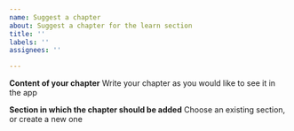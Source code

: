 ```yaml
---
name: Suggest a chapter
about: Suggest a chapter for the learn section
title: ''
labels: ''
assignees: ''

---
```


**Content of your chapter**
Write your chapter as you would like to see it in the app

**Section in which the chapter should be added**
Choose an existing section, or create a new one
